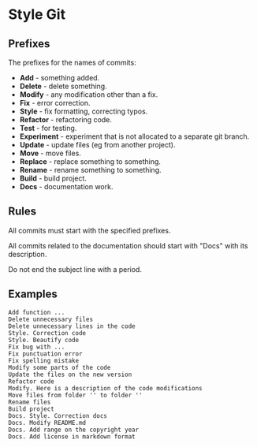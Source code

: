 # Style Git

## Prefixes

The prefixes for the names of commits:

* **Add** - something added.
* **Delete** - delete something.
* **Modify** - any modification other than a fix.
* **Fix** - error correction.
* **Style** - fix formatting, correcting typos.
* **Refactor** - refactoring code.
* **Test** - for testing.
* **Experiment** - experiment that is not allocated to a separate git branch.
* **Update** - update files (eg from another project).
* **Move** - move files.
* **Replace** - replace something to something.
* **Rename** - rename something to something.
* **Build** - build project.
* **Docs** - documentation work.

## Rules

All commits must start with the specified prefixes.

All commits related to the documentation should start with "Docs" with its description.

Do not end the subject line with a period.

## Examples

```text
Add function ...
Delete unnecessary files
Delete unnecessary lines in the code
Style. Correction code
Style. Beautify code
Fix bug with ...
Fix punctuation error
Fix spelling mistake
Modify some parts of the code
Update the files on the new version
Refactor code
Modify. Here is a description of the code modifications
Move files from folder '' to folder ''
Rename files
Build project
Docs. Style. Correction docs
Docs. Modify README.md
Docs. Add range on the copyright year
Docs. Add license in markdown format
```